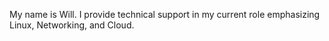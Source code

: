 
My name is Will. I provide technical support in my current role emphasizing Linux, Networking, and Cloud.
